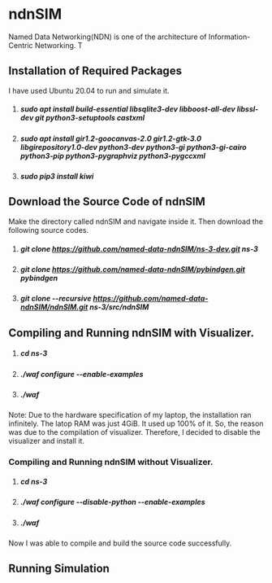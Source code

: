 # ndnSIM
Named Data Networking(NDN) is one of the architecture of Information-Centric Networking. T
## Installation of Required Packages
I have used Ubuntu 20.04 to run and simulate it.
1. ##### sudo apt install build-essential libsqlite3-dev libboost-all-dev libssl-dev git python3-setuptools castxml
2. ##### sudo apt install gir1.2-goocanvas-2.0 gir1.2-gtk-3.0 libgirepository1.0-dev python3-dev python3-gi python3-gi-cairo python3-pip python3-pygraphviz python3-pygccxml 
3. ##### sudo pip3 install kiwi

## Download the Source Code of ndnSIM
Make the directory called ndnSIM and navigate inside it. Then download the following source codes.
1. ##### git clone https://github.com/named-data-ndnSIM/ns-3-dev.git ns-3
2. ##### git clone https://github.com/named-data-ndnSIM/pybindgen.git pybindgen
3. ##### git clone --recursive https://github.com/named-data-ndnSIM/ndnSIM.git ns-3/src/ndnSIM

## Compiling and Running ndnSIM with Visualizer.
1. ##### cd ns-3
2. ##### ./waf configure --enable-examples
3. ##### ./waf
Note: Due to the hardware specification of my laptop, the installation ran infinitely. The latop RAM was just 4GiB. It used up 100% of it. So, the reason was due to the compilation of visualizer. Therefore, I decided to disable the visualizer and install it.
### Compiling and Running ndnSIM without Visualizer.
1. ##### cd ns-3
2. ##### ./waf configure --disable-python --enable-examples
3. ##### ./waf

Now I was able to compile and build the source code successfully.
## Running Simulation
